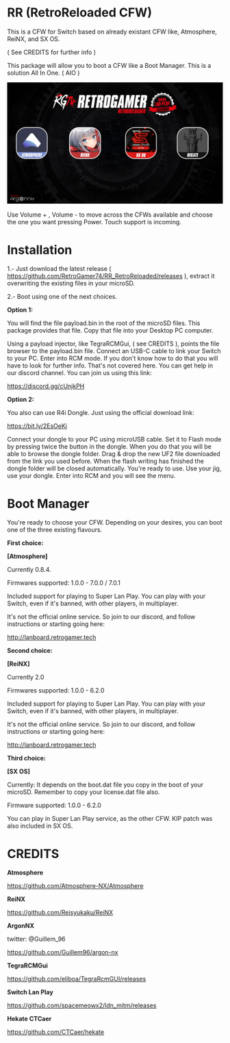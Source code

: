 # RR (RetroReloaded CFW)

This is a CFW for Switch based on already existant CFW like, Atmosphere, ReiNX, and SX OS. 

( See CREDITS for further info )

This package will allow you to boot a CFW like a Boot Manager. This is a solution All In One. ( AIO )

![alt text](RetroReloaded_v2.jpg)

Use Volume + , Volume - to move across the CFWs available and choose the one you want pressing Power. Touch support is incoming.

Installation
=============

1.- Just download the latest release ( https://github.com/RetroGamer74/RR_RetroReloaded/releases ), extract it overwriting the existing files in your microSD.

2.- Boot using one of the next choices.

**Option 1:**

You will find the file payload.bin in the root of the microSD files. This package provides that file. Copy that file into your Desktop PC computer.

Using a payload injector, like TegraRCMGui, ( see CREDITS ), points the file browser to the payload.bin file. Connect an USB-C cable to link your Switch to your PC. Enter into RCM mode. If you don't know how to do that you will have to look for further info. That's not covered here. You can get help in our discord channel. You can join us using this link:

https://discord.gg/cUnjkPH

**Option 2:**

You also can use R4i Dongle. Just using the official download link:

https://bit.ly/2EsOeKj

Connect your dongle to your PC using microUSB cable. Set it to Flash mode by pressing twice the button in the dongle. When you do that you will be able to browse the dongle folder. Drag & drop the new UF2 file downloaded from the link you used before. When the flash writing has finished the dongle folder will be closed automatically. You're ready to use. Use your jig, use your dongle. Enter into RCM and you will see the menu.

Boot Manager
============

You're ready to choose your CFW. Depending on your desires, you can boot one of the three existing flavours.

**First choice:**

**[Atmosphere]**

Currently 0.8.4.

Firmwares supported: 1.0.0 - 7.0.0 / 7.0.1

Included support for playing to Super Lan Play. You can play with your Switch, even if it's banned, with other players, in multiplayer. 

It's not the official online service. So join to our discord, and follow instructions or starting going here:

http://lanboard.retrogamer.tech


**Second choice:**

**[ReiNX]**

Currently 2.0

Firmwares supported: 1.0.0 - 6.2.0

Included support for playing to Super Lan Play. You can play with your Switch, even if it's banned, with other players, in multiplayer. 

It's not the official online service. So join to our discord, and follow instructions or starting going here:

http://lanboard.retrogamer.tech


**Third choice:**

**[SX OS]**

Currently: It depends on the boot.dat file you copy in the boot of your microSD. Remember to copy your license.dat file also.

Firmware supported: 1.0.0 - 6.2.0

You can play in Super Lan Play service, as the other CFW. KIP patch was also included in SX OS.

# CREDITS
**Atmosphere**

https://github.com/Atmosphere-NX/Atmosphere

**ReiNX**

https://github.com/Reisyukaku/ReiNX

**ArgonNX**

twitter: @Guillem_96

https://github.com/Guillem96/argon-nx


**TegraRCMGui**

https://github.com/eliboa/TegraRcmGUI/releases

**Switch Lan Play**

https://github.com/spacemeowx2/ldn_mitm/releases

**Hekate CTCaer**

https://github.com/CTCaer/hekate
